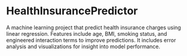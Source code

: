 # HealthInsurancePredictor
A machine learning project that predict health insurance charges using linear regression. Features include age, BMI, smoking status, and engineered interaction terms to improve predictions. It includes error analysis and visualizations for insight into model performance.
